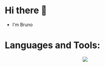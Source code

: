 
<!-- welcome message -->  
# Hi there 👋
- I'm Bruno

# Languages and Tools:

<p align="center">
  <a href="https://skillicons.dev">
    <img src="https://skillicons.dev/icons?i=git,js,ts,lua,postgre,nodejs,mysql,vscode" />
  </a>
</p>
